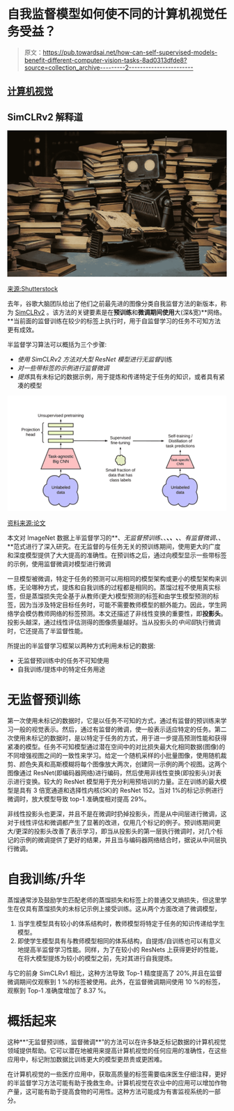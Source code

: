# 自我监督模型如何使不同的计算机视觉任务受益？

> 原文：<https://pub.towardsai.net/how-can-self-supervised-models-benefit-different-computer-vision-tasks-8ad0313dfde8?source=collection_archive---------2----------------------->

## [计算机视觉](https://towardsai.net/p/category/computer-vision)

## SimCLRv2 解释道

![](img/a44902bd17754d340bc790772ad71013.png)

[来源:Shutterstock](https://www.shutterstock.com/image-photo/robotchild-reading-book-workshop-creator-333995531?src=xJPWZuG5eIRToy5xKB1Ctg-1-26)

去年，谷歌大脑团队给出了他们之前最先进的图像分类自我监督方法的新版本，称为 [SimCLRv2](https://arxiv.org/pdf/2006.10029.pdf) 。该方法的关键要素是在**预训练**和**微调期间使用**大(深&宽)**网络。**当前面的监督训练在较少的标签上执行时，用于自监督学习的任务不可知方法更有成效。

半监督学习算法可以概括为三个步骤:

*   *使用 SimCLRv2 方法对大型 ResNet 模型进行无监督*训练
*   *对一些带标签的示例进行监督微调*
*   *提炼*具有未标记的数据示例，用于提炼和传递特定于任务的知识，或者具有紧凑的模型

![](img/afc5ff9d205681daec1f1ec188499d18.png)

[资料来源:论文](https://arxiv.org/pdf/2006.10029.pdf)

本文对 ImageNet 数据上半监督学习的**、*无监督预训练、*、**、*、*、**、*有监督微调、*、**范式进行了深入研究。在无监督的与任务无关的预训练期间，使用更大的广度和深度模型提供了大大提高的准确性。在预训练之后，通过向模型显示一些带标签的示例，使用监督微调对模型进行微调

一旦模型被微调，特定于任务的预测可以用相同的模型架构或更小的模型架构来训练，无论哪种方式，提炼和自我训练的过程都是相同的。蒸馏过程不使用真实标签，但是蒸馏损失完全基于从教师(更大)模型预测的标签和由学生模型预测的标签，因为当涉及特定目标任务时，可能不需要教师模型的额外能力。因此，学生网络学会模仿教师网络的标签预测。本文还描述了非线性变换的重要性，即**投影头**。投影头越深，通过线性评估测得的图像质量越好。当从投影头的*中间层*执行微调时，它还提高了半监督性能。

所提出的半监督学习框架以两种方式利用未标记的数据:

*   无监督预训练中的任务不可知使用
*   自我训练/提炼中的特定任务用途

# 无监督预训练

第一次使用未标记的数据时，它是以任务不可知的方式，通过有监督的预训练来学习一般的视觉表示。然后，通过有监督的微调，使一般表示适应特定的任务。第二次使用未标记的数据时，是以特定于任务的方式，用于进一步提高预测性能和获得紧凑的模型。任务不可知模型通过潜在空间中的对比损失最大化相同数据(图像)的不同增强视图之间的一致性来学习。给定一个随机采样的小批量图像，使用随机裁剪、颜色失真和高斯模糊将每个图像放大两次，创建同一示例的两个视图。这两个图像通过 ResNet(即编码器网络)进行编码，然后使用非线性变换(即投影头)对表示进行变换。较大的 ResNet 模型用于充分利用预培训的力量。正在训练的最大模型是具有 3 倍宽通道和选择性内核(SK)的 ResNet 152。当对 1%的标记示例进行微调时，放大模型导致 top-1 准确度相对提高 29%。

非线性投影头也更深，并且不是在微调时扔掉投影头，而是从中间层进行微调，这对于线性评估和微调都产生了显著的改进，仅用几个标记的例子。预训练期间更大/更深的投影头改善了表示学习，即当从投影头的第一层执行微调时，对几个标记的示例的微调提供了更好的结果，并且当与编码器网络结合时，据说从中间层执行微调。

# 自我训练/升华

蒸馏通常涉及鼓励学生匹配老师的蒸馏损失和标签上的普通交叉熵损失，但这里学生在仅具有蒸馏损失的未标记示例上接受训练。这从两个方面改进了微调模型，

1.  当学生模型具有较小的体系结构时，教师模型将特定于任务的知识传递给学生模型。
2.  即使学生模型具有与教师模型相同的体系结构，自提炼/自训练也可以有意义地提高半监督学习性能。同样，为了在较小的 ResNets 上获得更好的性能，在将大模型提炼为较小的模型之前，先对其进行自我提炼。

与它的前身 SimCLRv1 相比，这种方法导致 Top-1 精度提高了 20%,并且在监督微调期间仅观察到 1 %的标签被使用。此外，在监督微调期间使用 10 %的标签，观察到 Top-1 准确度增加了 8.37 %。

# 概括起来

这种**“无监督预训练，监督微调**”的方法可以在许多缺乏标记数据的计算机视觉领域提供帮助。它可以潜在地被用来提高计算机视觉的任何应用的准确性，在这些应用中，标记附加数据比训练更大的模型更昂贵或更困难。

在计算机视觉的一些医疗应用中，获取高质量的标签需要临床医生仔细注释，更好的半监督学习方法可能有助于挽救生命。计算机视觉在农业中的应用可以增加作物产量，这可能有助于提高食物的可用性。这种方法可能成为有害监视系统的一部分。